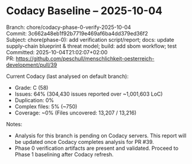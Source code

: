 # Codacy Baseline – 2025-10-04

Branch: chore/codacy-phase-0-verify-2025-10-04  
Commit: 3c662a48eb1f92b7719e469af6ba4dd379ed36f2  
Subject: chore(phase-0): add verification script/report; docs: update supply-chain blueprint & threat model; build: add sbom workflow; test  
Committed: 2025-10-04T21:02:07+02:00  
PR: https://github.com/peschull/menschlichkeit-oesterreich-development/pull/39

Current Codacy (last analysed on default branch):

- Grade: C (58)
- Issues: 64% (304,430 issues reported over ~1,001,603 LoC)
- Duplication: 0%
- Complex files: 5% (~750)
- Coverage: ~0% (Files uncovered: 13,207 / 13,216)

Notes:

- Analysis for this branch is pending on Codacy servers. This report will be updated once Codacy completes analysis for PR #39.
- Phase 0 verification artifacts are present and validated. Proceed to Phase 1 baselining after Codacy refresh.
